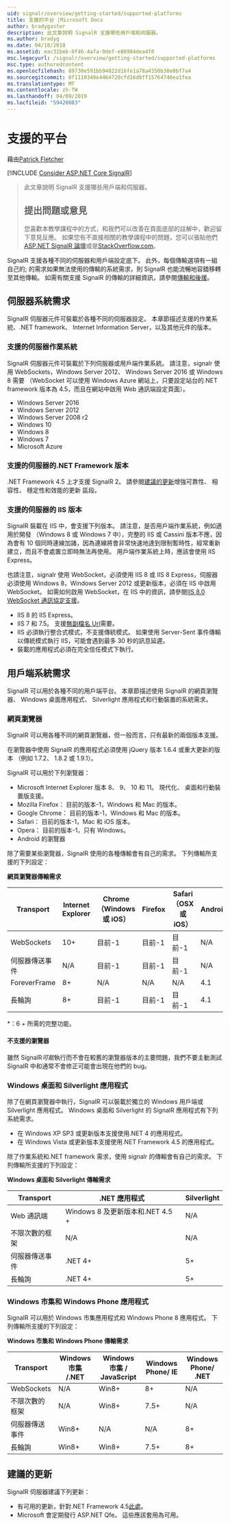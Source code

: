 ```yaml
---
uid: signalr/overview/getting-started/supported-platforms
title: 支援的平台 |Microsoft Docs
author: bradygaster
description: 此文章說明 SignalR 支援哪些用戶端和伺服器。
ms.author: bradyg
ms.date: 04/18/2018
ms.assetid: eac31beb-0f46-4afa-9def-e80904dea4f0
msc.legacyurl: /signalr/overview/getting-started/supported-platforms
msc.type: authoredcontent
ms.openlocfilehash: 89730e591bb94022d16fe1a78a4350b38e0bf7a4
ms.sourcegitcommit: 0f1119340e4464720cfd16d0ff15764746ea1fea
ms.translationtype: MT
ms.contentlocale: zh-TW
ms.lasthandoff: 04/09/2019
ms.locfileid: "59420883"
---
```

# <a name="supported-platforms"></a>支援的平台

藉由[Patrick Fletcher](https://github.com/pfletcher)

[!INCLUDE [Consider ASP.NET Core SignalR](~/includes/signalr/signalr-version-disambiguation.md)]

> 此文章說明 SignalR 支援哪些用戶端和伺服器。 
> 
> ## <a name="questions-and-comments"></a>提出問題或意見
> 
> 您喜歡本教學課程中的方式，和我們可以改善在頁面底部的註解中，歡迎留下意見反應。 如果您有不直接相關的教學課程中的問題，您可以張貼他們[ASP.NET SignalR 論壇](https://forums.asp.net/1254.aspx/1?ASP+NET+SignalR)或是[StackOverflow.com](http://stackoverflow.com/)。

SignalR 支援各種不同的伺服器和用戶端設定底下。 此外，每個傳輸選項有一組自己的; 的需求如果無法使用的傳輸的系統需求，則 SignalR 也能流暢地容錯移轉至其他傳輸。 如需有關支援 SignalR 的傳輸的詳細資訊，請參閱[傳輸和後援](introduction-to-signalr.md#transports)。

## <a name="server-system-requirements"></a>伺服器系統需求

SignalR 伺服器元件可裝載於各種不同的伺服器設定。 本章節描述支援的作業系統、.NET framework、 Internet Information Server，以及其他元件的版本。

### <a name="supported-server-operating-systems"></a>支援的伺服器作業系統

SignalR 伺服器元件可裝載於下列伺服器或用戶端作業系統。 請注意，signalr 使用 WebSockets，Windows Server 2012、 Windows Server 2016 或 Windows 8 需要 （WebSocket 可以使用 Windows Azure 網站上，只要設定站台的.NET framework 版本為 4.5，而且在網站中啟用 Web 通訊端設定頁面）。

- Windows Server 2016
- Windows Server 2012
- Windows Server 2008 r2
- Windows 10
- Windows 8
- Windows 7
- Microsoft Azure

### <a name="supported-server-net-framework-version"></a>支援的伺服器的.NET Framework 版本

.NET Framework 4.5 上才支援 SignalR 2。 請參閱[建議的更新](#updates)增強可靠性、 相容性、 穩定性和效能的更新 區段。

### <a name="supported-server-iis-versions"></a>支援的伺服器的 IIS 版本

SignalR 裝載在 IIS 中，會支援下列版本。 請注意，是否用戶端作業系統，例如適用於開發 （Windows 8 或 Windows 7 中），完整的 IIS 或 Cassini 版本不應，因為會有 10 個同時連線加諸，因為連線將會非常快速地達到限制暫時性，經常重新建立，而且不會處置立即時無法再使用。 用戶端作業系統上時，應該會使用 IIS Express。

也請注意，signalr 使用 WebSocket，必須使用 IIS 8 或 IIS 8 Express，伺服器必須使用 Windows 8，Windows Server 2012 或更新版本，必須在 IIS 中啟用 WebSocket。 如需如何啟用 WebSocket，在 IIS 中的資訊，請參閱[IIS 8.0 WebSocket 通訊協定支援](https://www.iis.net/learn/get-started/whats-new-in-iis-8/iis-80-websocket-protocol-support)。

- IIS 8 的 IIS Express。
- IIS 7 和 7.5。 支援[無副檔名 Url](https://support.microsoft.com/kb/980368)需要。
- IIS 必須執行整合式模式，不支援傳統模式。 如果使用 Server-Sent 事件傳輸以傳統模式執行 IIS，可能會遇到最多 30 秒的訊息延遲。
- 裝載的應用程式必須在完全信任模式下執行。

## <a name="client-system-requirements"></a>用戶端系統需求

SignalR 可以用於各種不同的用戶端平台。 本章節描述使用 SignalR 的網頁瀏覽器、 Windows 桌面應用程式、 Silverlight 應用程式和行動裝置的系統需求。

### <a name="web-browsers"></a>網頁瀏覽器

SignalR 可以用各種不同的網頁瀏覽器，但一般而言，只有最新的兩個版本支援。

在瀏覽器中使用 SignalR 的應用程式必須使用 jQuery 版本 1.6.4 或重大更新的版本 （例如 1.7.2、 1.8.2 或 1.9.1）。

SignalR 可以用於下列瀏覽器：

- Microsoft Internet Explorer 版本 8、 9、 10 和 11。 現代化、 桌面和行動裝置版支援。
- Mozilla Firefox： 目前的版本-1，Windows 和 Mac 的版本。
- Google Chrome： 目前的版本-1，Windows 和 Mac 的版本。
- Safari： 目前的版本-1，Mac 和 iOS 版本。
- Opera： 目前的版本-1，只有 Windows。
- Android 的瀏覽器

除了需要某些瀏覽器，SignalR 使用的各種傳輸會有自己的需求。 下列傳輸所支援的下列設定：

<a id="browser"></a>

**網頁瀏覽器傳輸需求**

| Transport | Internet Explorer | Chrome （Windows 或 iOS） | Firefox | Safari （OSX 或 iOS） | Android |
| --- | --- | --- | --- | --- | --- |
| WebSockets | 10+ | 目前-1 | 目前-1 | 目前-1 | N/A |
| 伺服器傳送事件 | N/A | 目前-1 | 目前-1 | 目前-1 | N/A |
| ForeverFrame | 8+ | N/A | N/A | N/A | 4.1 |
| 長輪詢 | 8+ | 目前-1 | 目前-1 | 目前-1 | 4.1 |

\*：6 + 所需的完整功能。

#### <a name="unsupported-browsers"></a>不支援的瀏覽器

雖然 SignalR*可能*執行而不會在較舊的瀏覽器版本的主要問題，我們不要主動測試 SignalR 中和通常不會修正可能會出現在他們的 bug。

### <a name="windows-desktop-and-silverlight-applications"></a>Windows 桌面和 Silverlight 應用程式

除了在網頁瀏覽器中執行，SignalR 可以裝載於獨立的 Windows 用戶端或 Silverlight 應用程式。 Windows 桌面和 Silverlight 的 SignalR 應用程式有下列系統需求。

- 在 Windows XP SP3 或更新版本支援使用.NET 4 的應用程式。
- 在 Windows Vista 或更新版本支援使用.NET Framework 4.5 的應用程式。

除了作業系統和.NET framework 需求，使用 signalr 的傳輸會有自己的需求。 下列傳輸所支援的下列設定：

**Windows 桌面和 Silverlight 傳輸需求**

| Transport | .NET 應用程式 | Silverlight |
| --- | --- | --- |
| Web 通訊端 | Windows 8 及更新版本和.NET 4.5 + | N/A |
| 不限次數的框架 | N/A | N/A |
| 伺服器傳送事件 | .NET 4+ | 5+ |
| 長輪詢 | .NET 4+ | 5+ |

<a id="android"></a>

### <a name="windows-store-and-windows-phone-applications"></a>Windows 市集和 Windows Phone 應用程式

SignalR 可以用於 Windows 市集應用程式和 Windows Phone 8 應用程式。 下列傳輸所支援的下列設定：

**Windows 市集和 Windows Phone 傳輸需求**

| Transport | Windows 市集 /.NET | Windows 市集 / JavaScript | Windows Phone/ IE | Windows Phone/ .NET |
| --- | --- | --- | --- | --- |
| WebSockets | N/A | Win8+ | 8+ | N/A |
| 不限次數的框架 | N/A | Win8+ | 7.5+ | N/A |
| 伺服器傳送事件 | Win8+ | N/A | N/A | 8+ |
| 長輪詢 | Win8+ | Win8+ | 7.5+ | 8+ |

<a id="updates"></a>

## <a name="recommended-updates"></a>建議的更新

SignalR 伺服器建議下列更新：

- 有可用的更新，針對.NET Framework 4.5[此處](https://support.microsoft.com/kb/2750149)。
- Microsoft 會定期發行 ASP.NET Qfe。 這些應該套用為可用。
